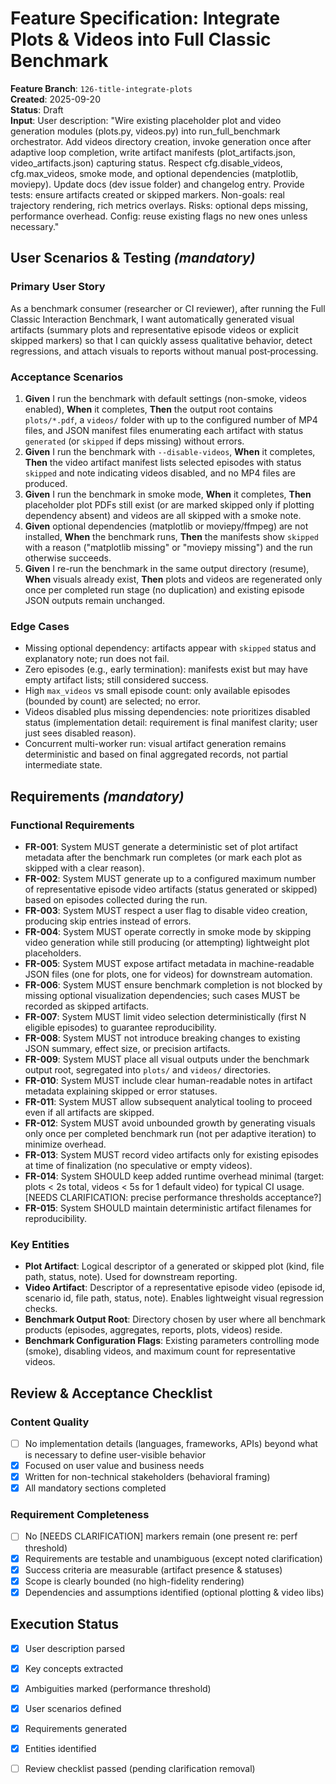 # Feature Specification: Integrate Plots & Videos into Full Classic Benchmark

**Feature Branch**: `126-title-integrate-plots`  
**Created**: 2025-09-20  
**Status**: Draft  
**Input**: User description: "Wire existing placeholder plot and video generation modules (plots.py, videos.py) into run_full_benchmark orchestrator. Add videos directory creation, invoke generation once after adaptive loop completion, write artifact manifests (plot_artifacts.json, video_artifacts.json) capturing status. Respect cfg.disable_videos, cfg.max_videos, smoke mode, and optional dependencies (matplotlib, moviepy). Update docs (dev issue folder) and changelog entry. Provide tests: ensure artifacts created or skipped markers. Non-goals: real trajectory rendering, rich metrics overlays. Risks: optional deps missing, performance overhead. Config: reuse existing flags no new ones unless necessary."

## User Scenarios & Testing *(mandatory)*

### Primary User Story
As a benchmark consumer (researcher or CI reviewer), after running the Full Classic Interaction Benchmark, I want automatically generated visual artifacts (summary plots and representative episode videos or explicit skipped markers) so that I can quickly assess qualitative behavior, detect regressions, and attach visuals to reports without manual post‑processing.

### Acceptance Scenarios
1. **Given** I run the benchmark with default settings (non-smoke, videos enabled), **When** it completes, **Then** the output root contains `plots/*.pdf`, a `videos/` folder with up to the configured number of MP4 files, and JSON manifest files enumerating each artifact with status `generated` (or `skipped` if deps missing) without errors.
2. **Given** I run the benchmark with `--disable-videos`, **When** it completes, **Then** the video artifact manifest lists selected episodes with status `skipped` and note indicating videos disabled, and no MP4 files are produced.
3. **Given** I run the benchmark in smoke mode, **When** it completes, **Then** placeholder plot PDFs still exist (or are marked skipped only if plotting dependency absent) and videos are all skipped with a smoke note.
4. **Given** optional dependencies (matplotlib or moviepy/ffmpeg) are not installed, **When** the benchmark runs, **Then** the manifests show `skipped` with a reason ("matplotlib missing" or "moviepy missing") and the run otherwise succeeds.
5. **Given** I re-run the benchmark in the same output directory (resume), **When** visuals already exist, **Then** plots and videos are regenerated only once per completed run stage (no duplication) and existing episode JSON outputs remain unchanged.

### Edge Cases
- Missing optional dependency: artifacts appear with `skipped` status and explanatory note; run does not fail.
- Zero episodes (e.g., early termination): manifests exist but may have empty artifact lists; still considered success.
- High `max_videos` vs small episode count: only available episodes (bounded by count) are selected; no error.
- Videos disabled plus missing dependencies: note prioritizes disabled status (implementation detail: requirement is final manifest clarity; user just sees disabled reason).
- Concurrent multi-worker run: visual artifact generation remains deterministic and based on final aggregated records, not partial intermediate state.

## Requirements *(mandatory)*

### Functional Requirements
- **FR-001**: System MUST generate a deterministic set of plot artifact metadata after the benchmark run completes (or mark each plot as skipped with a clear reason).
- **FR-002**: System MUST generate up to a configured maximum number of representative episode video artifacts (status generated or skipped) based on episodes collected during the run.
- **FR-003**: System MUST respect a user flag to disable video creation, producing skip entries instead of errors.
- **FR-004**: System MUST operate correctly in smoke mode by skipping video generation while still producing (or attempting) lightweight plot placeholders.
- **FR-005**: System MUST expose artifact metadata in machine-readable JSON files (one for plots, one for videos) for downstream automation.
- **FR-006**: System MUST ensure benchmark completion is not blocked by missing optional visualization dependencies; such cases MUST be recorded as skipped artifacts.
- **FR-007**: System MUST limit video selection deterministically (first N eligible episodes) to guarantee reproducibility.
- **FR-008**: System MUST not introduce breaking changes to existing JSON summary, effect size, or precision artifacts.
- **FR-009**: System MUST place all visual outputs under the benchmark output root, segregated into `plots/` and `videos/` directories.
- **FR-010**: System MUST include clear human-readable notes in artifact metadata explaining skipped or error statuses.
- **FR-011**: System MUST allow subsequent analytical tooling to proceed even if all artifacts are skipped.
- **FR-012**: System MUST avoid unbounded growth by generating visuals only once per completed benchmark run (not per adaptive iteration) to minimize overhead.
- **FR-013**: System MUST record video artifacts only for existing episodes at time of finalization (no speculative or empty videos).
- **FR-014**: System SHOULD keep added runtime overhead minimal (target: plots < 2s total, videos < 5s for 1 default video) for typical CI usage. [NEEDS CLARIFICATION: precise performance thresholds acceptance?]
- **FR-015**: System SHOULD maintain deterministic artifact filenames for reproducibility.

### Key Entities
- **Plot Artifact**: Logical descriptor of a generated or skipped plot (kind, file path, status, note). Used for downstream reporting.
- **Video Artifact**: Descriptor of a representative episode video (episode id, scenario id, file path, status, note). Enables lightweight visual regression checks.
- **Benchmark Output Root**: Directory chosen by user where all benchmark products (episodes, aggregates, reports, plots, videos) reside.
- **Benchmark Configuration Flags**: Existing parameters controlling mode (smoke), disabling videos, and maximum count for representative videos.

## Review & Acceptance Checklist

### Content Quality
- [ ] No implementation details (languages, frameworks, APIs) beyond what is necessary to define user-visible behavior
- [x] Focused on user value and business needs
- [x] Written for non-technical stakeholders (behavioral framing)
- [x] All mandatory sections completed

### Requirement Completeness
- [ ] No [NEEDS CLARIFICATION] markers remain (one present re: perf threshold)
- [x] Requirements are testable and unambiguous (except noted clarification)
- [x] Success criteria are measurable (artifact presence & statuses)
- [x] Scope is clearly bounded (no high-fidelity rendering)
- [x] Dependencies and assumptions identified (optional plotting & video libs)

## Execution Status

- [x] User description parsed
- [x] Key concepts extracted
- [x] Ambiguities marked (performance threshold)
- [x] User scenarios defined
- [x] Requirements generated
- [x] Entities identified
- [ ] Review checklist passed (pending clarification removal)

